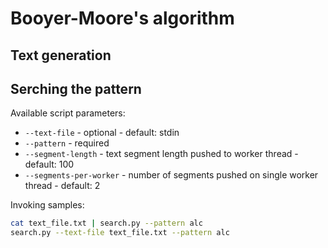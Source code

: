 # Booyer-Moore's algorithm

## Text generation

## Serching the pattern

Available script parameters:
* `--text-file` - optional - default: stdin
* `--pattern` - required
* `--segment-length` - text segment length pushed to worker thread - default: 100
* `--segments-per-worker` - number of segments pushed on single worker thread - default: 2

Invoking samples:
```bash
cat text_file.txt | search.py --pattern alc
search.py --text-file text_file.txt --pattern alc
```
